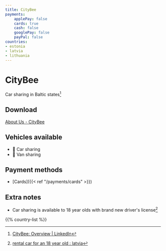 ```yaml
---
title: CityBee
payments:
    applePay: false
    cards: true
    cash: false
    googlePay: false
    payPal: false
countries:
- estonia
- latvia
- lithuania
---
```


# CityBee
Car sharing in Baltic states[^2]

## Download
[About Us - CityBee](https://citybee.lv/en/citybee/)

## Vehicles available
- 🚙 Car sharing
- 🚐 Van sharing

## Payment methods
- [Cards]({{< ref "/payments/cards" >}})

## Extra notes
- Car sharing is available to 18 year olds with brand new driver's license[^1]

{{% country-list %}}

[^1]: [rental car for an 18 year old : latvia](https://www.reddit.com/r/latvia/comments/wct0ne/rental_car_for_an_18_year_old/iihiwho/)
[^2]: [CityBee: Overview | LinkedIn](https://www.linkedin.com/company/citybee-car-sharing)
